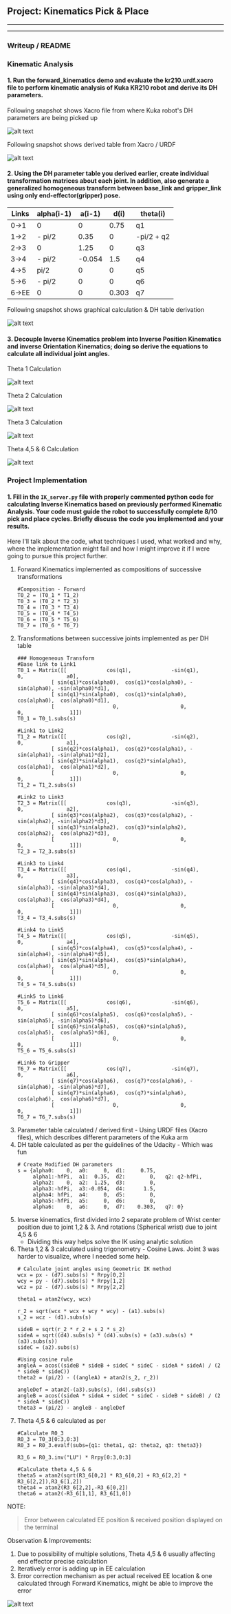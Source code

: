 ## Project: Kinematics Pick & Place

---

[//]: # (Image References)

[image1]: ./misc_images/misc1.png
[image2]: ./misc_images/misc3.png
[image3]: ./misc_images/misc2.png
[image4]: ./misc_images/Kuka_Xacro.png
[image5]: ./misc_images/Kuka_DH.jpg
[image6]: ./misc_images/DH_Caln_Graphical.jpg
[image7]: ./misc_images/Theta1.jpg
[image8]: ./misc_images/Theta2.jpg
[image9]: ./misc_images/Theta3.jpg
[image10]: ./misc_images/Theta_4_5_6.jpg

---
### Writeup / README

### Kinematic Analysis
#### 1. Run the forward_kinematics demo and evaluate the kr210.urdf.xacro file to perform kinematic analysis of Kuka KR210 robot and derive its DH parameters.

Following snapshot shows Xacro file from where Kuka robot's DH parameters are being picked up

![alt text][image4]

Following snapshot shows derived table from Xacro / URDF

![alt text][image5]

#### 2. Using the DH parameter table you derived earlier, create individual transformation matrices about each joint. In addition, also generate a generalized homogeneous transform between base_link and gripper_link using only end-effector(gripper) pose.

Links | alpha(i-1) | a(i-1) | d(i) | theta(i)
--- | --- | --- | --- | ---
0->1 | 0 | 0 | 0.75 | q1
1->2 | - pi/2 | 0.35 | 0 | -pi/2 + q2
2->3 | 0 | 1.25 | 0 | q3
3->4 | - pi/2 | -0.054 | 1.5 | q4
4->5 | pi/2 | 0 | 0 | q5
5->6 | - pi/2 | 0 | 0 | q6
6->EE | 0 | 0 | 0.303 | q7

Following snapshot shows graphical calculation & DH table derivation

![alt text][image6]

#### 3. Decouple Inverse Kinematics problem into Inverse Position Kinematics and inverse Orientation Kinematics; doing so derive the equations to calculate all individual joint angles.

Theta 1 Calculation

![alt text][image7]

Theta 2 Calculation

![alt text][image8]

Theta 3 Calculation

![alt text][image9]

Theta 4,5 & 6 Calculation

![alt text][image10]

### Project Implementation

#### 1. Fill in the `IK_server.py` file with properly commented python code for calculating Inverse Kinematics based on previously performed Kinematic Analysis. Your code must guide the robot to successfully complete 8/10 pick and place cycles. Briefly discuss the code you implemented and your results. 


Here I'll talk about the code, what techniques I used, what worked and why, where the implementation might fail and how I might improve it if I were going to pursue this project further.  

1. Forward Kinematics implemented as compositions of successive transformations
    ```
    #Composition - Forward
    T0_2 = (T0_1 * T1_2)
    T0_3 = (T0_2 * T2_3)
    T0_4 = (T0_3 * T3_4)
    T0_5 = (T0_4 * T4_5)
    T0_6 = (T0_5 * T5_6)
    T0_7 = (T0_6 * T6_7)
    ```
2. Transformations between successive joints implemented as per DH table
    ```
    ### Homogeneous Transform
	#Base link to Link1
	T0_1 = Matrix([[             cos(q1),             -sin(q1),            0,              a0],
		       [ sin(q1)*cos(alpha0),  cos(q1)*cos(alpha0), -sin(alpha0), -sin(alpha0)*d1],
		       [ sin(q1)*sin(alpha0),  cos(q1)*sin(alpha0),  cos(alpha0),  cos(alpha0)*d1],
		       [                   0,                    0,            0,               1]])
	T0_1 = T0_1.subs(s)

	#Link1 to Link2
	T1_2 = Matrix([[             cos(q2),             -sin(q2),            0,              a1],
		       [ sin(q2)*cos(alpha1),  cos(q2)*cos(alpha1), -sin(alpha1), -sin(alpha1)*d2],
		       [ sin(q2)*sin(alpha1),  cos(q2)*sin(alpha1),  cos(alpha1),  cos(alpha1)*d2],
		       [                   0,                    0,            0,               1]])
	T1_2 = T1_2.subs(s)

	#Link2 to Link3
	T2_3 = Matrix([[             cos(q3),             -sin(q3),            0,              a2],
		       [ sin(q3)*cos(alpha2),  cos(q3)*cos(alpha2), -sin(alpha2), -sin(alpha2)*d3],
		       [ sin(q3)*sin(alpha2),  cos(q3)*sin(alpha2),  cos(alpha2),  cos(alpha2)*d3],
		       [                   0,                    0,            0,               1]])
	T2_3 = T2_3.subs(s)

	#Link3 to Link4
	T3_4 = Matrix([[             cos(q4),             -sin(q4),            0,              a3],
		       [ sin(q4)*cos(alpha3),  cos(q4)*cos(alpha3), -sin(alpha3), -sin(alpha3)*d4],
		       [ sin(q4)*sin(alpha3),  cos(q4)*sin(alpha3),  cos(alpha3),  cos(alpha3)*d4],
		       [                   0,                    0,            0,               1]])
	T3_4 = T3_4.subs(s)

	#Link4 to Link5
	T4_5 = Matrix([[             cos(q5),             -sin(q5),            0,              a4],
		       [ sin(q5)*cos(alpha4),  cos(q5)*cos(alpha4), -sin(alpha4), -sin(alpha4)*d5],
		       [ sin(q5)*sin(alpha4),  cos(q5)*sin(alpha4),  cos(alpha4),  cos(alpha4)*d5],
		       [                   0,                    0,            0,               1]])
	T4_5 = T4_5.subs(s)

	#Link5 to Link6
	T5_6 = Matrix([[             cos(q6),             -sin(q6),            0,              a5],
		       [ sin(q6)*cos(alpha5),  cos(q6)*cos(alpha5), -sin(alpha5), -sin(alpha5)*d6],
		       [ sin(q6)*sin(alpha5),  cos(q6)*sin(alpha5),  cos(alpha5),  cos(alpha5)*d6],
		       [                   0,                    0,            0,               1]])
	T5_6 = T5_6.subs(s)

	#Link6 to Gripper
	T6_7 = Matrix([[             cos(q7),             -sin(q7),            0,              a6],
		       [ sin(q7)*cos(alpha6),  cos(q7)*cos(alpha6), -sin(alpha6), -sin(alpha6)*d7],
		       [ sin(q7)*sin(alpha6),  cos(q7)*sin(alpha6),  cos(alpha6),  cos(alpha6)*d7],
		       [                   0,                    0,            0,               1]])
	T6_7 = T6_7.subs(s)
    ```
3. Parameter table calculated / derived first - Using URDF files (Xacro files), which describes different parameters of the Kuka arm
4. DH table calculated as per the guidelines of the Udacity - Which was fun
    ```
    # Create Modified DH parameters
    s = {alpha0:    0,  a0:     0,  d1:     0.75,
	     alpha1:-hfPi,  a1:  0.35,  d2:        0,   q2: q2-hfPi,
	     alpha2:    0,  a2:  1.25,  d3:        0,
	     alpha3:-hfPi,  a3:-0.054,  d4:      1.5,
	     alpha4: hfPi,  a4:     0,  d5:        0,
	     alpha5:-hfPi,  a5:     0,  d6:        0,
	     alpha6:    0,  a6:     0,  d7:    0.303,   q7: 0}	
    ```
5. Inverse kinematics, first divided into 2 separate problem of Wrist center position due to joint 1,2 & 3. And rotations (Spherical wrist) due to joint 4,5 & 6
   - Dividing this way helps solve the IK using analytic solution
6. Theta 1,2 & 3 calculated using trigonometry - Cosine Laws. Joint 3 was harder to visualize, where I needed some help.
    ```
    # Calculate joint angles using Geometric IK method
    wcx = px - (d7).subs(s) * Rrpy[0,2]
    wcy = py - (d7).subs(s) * Rrpy[1,2]
    wcz = pz - (d7).subs(s) * Rrpy[2,2]

    theta1 = atan2(wcy, wcx)
 
    r_2 = sqrt(wcx * wcx + wcy * wcy) - (a1).subs(s)
    s_2 = wcz - (d1).subs(s)

    sideB = sqrt(r_2 * r_2 + s_2 * s_2)
    sideA = sqrt((d4).subs(s) * (d4).subs(s) + (a3).subs(s) * (a3).subs(s))
    sideC = (a2).subs(s)

    #Using cosine rule
    angleA = acos((sideB * sideB + sideC * sideC - sideA * sideA) / (2 * sideB * sideC))
    theta2 = (pi/2) - ((angleA) + atan2(s_2, r_2))

    angleDef = atan2(-(a3).subs(s), (d4).subs(s))
    angleB = acos((sideA * sideA + sideC * sideC - sideB * sideB) / (2 * sideA * sideC))
    theta3 = (pi/2) - angleB - angleDef
    ```
7. Theta 4,5 & 6 calculated as per 
    ```
    #Calculate R0_3
    R0_3 = T0_3[0:3,0:3]
    R0_3 = R0_3.evalf(subs={q1: theta1, q2: theta2, q3: theta3})

    R3_6 = R0_3.inv("LU") * Rrpy[0:3,0:3]

    #Calculate theta 4,5 & 6
    theta5 = atan2(sqrt(R3_6[0,2] * R3_6[0,2] + R3_6[2,2] * R3_6[2,2]),R3_6[1,2])
    theta4 = atan2(R3_6[2,2],-R3_6[0,2])
    theta6 = atan2(-R3_6[1,1], R3_6[1,0])
    ```

NOTE:
> Error between calculated EE position & received position displayed on the terminal

Observation & Improvements:
1. Due to possibility of multiple solutions, Theta 4,5 & 6 usually affecting end effector precise calculation
2. Iteratively error is adding up in EE calculation
3. Error correction mechanism as per actual received EE location & one calculated through Forward Kinematics, might be able to improve the error

![alt text][image3]


